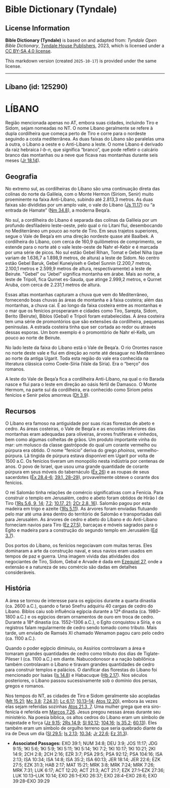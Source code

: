 # Bible Dictionary (Tyndale)

## License Information

**Bible Dictionary (Tyndale)** is based on and adapted from: _Tyndale Open Bible Dictionary_, [Tyndale House Publishers](https://tyndaleopenresources.com/), 2023, which is licensed under a [CC BY-SA 4.0 license](https://creativecommons.org/licenses/by-sa/4.0/legalcode.en).

This markdown version (created `2025-10-17`) is provided under the same license.



--------------------------------

## Líbano (id: 125290)

LÍBANO
======

Região mencionada apenas no AT, embora suas cidades, incluindo Tiro e Sidom, sejam nomeadas no NT. O nome Líbano geralmente se refere à dupla cordilheira que começa perto de Tiro e corre para o nordeste seguindo a costa mediterrânea. As duas faixas do Líbano são paralelas uma à outra, o Líbano a oeste e o Anti\-Líbano a leste. O nome Líbano é derivado da raiz hebraica *l\-b\-n*, que significa “branco”, que pode refletir o calcário branco das montanhas ou a neve que ficava nas montanhas durante seis meses ([Jr 18\.14](https://ref.ly/Jer18:14)).

Geografia
---------

No extremo sul, as cordilheiras do Líbano são uma continuação direta das colinas do norte da Galileia, com o Monte Hermon (Siriom, Senir) muito proeminente na faixa Anti\-Líbano, subindo até 2\.813,3 metros. As duas faixas são divididas por um amplo vale, o vale do Líbano ([Js 11\.17](https://ref.ly/Josh11:17)) ou “a entrada de Hamate” ([Nm 34\.8](https://ref.ly/Num34:8)), a moderna Beqa’a.

No sul, a cordilheira do Líbano é separada das colinas da Galileia por um profundo desfiladeiro leste\-oeste, pelo qual o rio Litani flui, desembocando no Mediterrâneo um pouco ao norte de Tiro. Em seus trajetos superiores, segue o Vale de Beqa’a em uma direção nordeste quase até Baalbek. A cordilheira do Líbano, com cerca de 160,9 quilômetros de comprimento, se estende para o norte até o vale leste\-oeste de Nahr el\-Kebir e é marcada por uma série de picos. No sul estão Gebel Rihan, Tomat e Gebel Niha (que variam de 1\.636,7 a 1\.898,9 metros, de altura) a leste de Sidom. No centro estão Gebel Baruk, Gebel Kuneiyiseh e Gebel Sunnin (2\.200,7 metros, 2\.100,1 metros e 2\.599,9 metros de altura, respectivamente) a leste de Beirute. "Gebel" ou "Jebel" significa montanha em árabe. Mais ao norte, a leste de Tripoli, fica Qurnet es\-Sauda, que atinge 2\.999,2 metros, e Qurnet Aruba, com cerca de 2\.231,1 metros de altura.

Essas altas montanhas capturam a chuva que vem do Mediterrâneo, fornecendo boas chuvas às áreas de montanha e à faixa costeira; além das montanhas, a chuva cai. É ao longo da faixa costeira entre as montanhas e o mar que os fenícios prosperaram e cidades como Tiro, Sarepta, Sidom, Berito (Beirute), Biblos (Gebal) e Tripoli foram estabelecidas. A área costeira tem uma série de promontórios que são extensões da cordilheira, pequenas penínsulas. A estrada costeira tinha que ser cortada ao redor ou através dessas esporas. Um bom exemplo é o promontório de Nahr el\-Kelb, um pouco ao norte de Beirute.

No lado leste da faixa do Líbano está o Vale de Beqa’a. O rio Orontes nasce no norte deste vale e flui em direção ao norte até desaguar no Mediterrâneo ao norte da antiga Ugarit. Toda esta região do vale era conhecida na literatura clássica como Coele\-Síria (Vale da Síria). Era o “berço” dos romanos.

A leste do Vale de Beqa’a fica a cordilheira Anti\-Líbano, na qual o rio Barada nasce e flui para o leste em direção ao oásis fértil de Damasco. O Monte Hermom, na parte sul da cordilheira, era conhecido como Siriom pelos fenícios e Senir pelos amorreus ([Dt 3\.9](https://ref.ly/Deut3:9)).

Recursos
--------

O Líbano era famoso na antiguidade por suas ricas florestas de abeto e cedro. As áreas costeiras, o Vale de Beqa’a e as encostas inferiores das montanhas eram adequadas para oliveiras, árvores frutíferas e vinhedos, bem como algumas colheitas de grãos. Um produto importante vinha do mar: um molusco da classe gastrópode do qual um corante vermelho ou púrpura era obtido. O nome “fenício” deriva do grego *phoinos*, vermelho\-púrpura. Lã tingida de púrpura estava disponível em Ugarit por volta de 1500 a.C. Os fenícios tiveram um monopólio nesta indústria por centenas de anos. O povo de Israel, que usou uma grande quantidade de corante púrpura em seus móveis do tabernáculo ([Êx 26](https://ref.ly/Exod26:1-Exod26:37)) e as roupas de seus sacerdotes ([Êx 28\.4–6](https://ref.ly/Exod28:4-Exod28:6); [39\.1, 28–29](https://ref.ly/Exod39:1)), provavelmente obteve o corante dos fenícios.

O rei Salomão tinha relações de comércio significativas com a Fenícia. Para construir o templo em Jerusalém, cedro e abeto foram obtidos de Hirão I de Tiro ([1Rs 5\.6, 9, 14](https://ref.ly/1Kgs5:6); [7\.2](https://ref.ly/1Kgs7:2); [10\.17, 21](https://ref.ly/1Kgs10:17); [2Cr 2\.8, 16](https://ref.ly/2Chr2:8)). Salomão pagou por esta madeira em trigo e azeite ([1Rs 5\.11](https://ref.ly/1Kgs5:11)). As árvores foram enviadas flutuando pelo mar até uma área dentro do território de Salomão e transportadas dali para Jerusalém. As árvores de cedro e abeto do Líbano e do Anti\-Líbano forneciam navios para Tiro ([Ez 27\.5](https://ref.ly/Ezek27:5)), barcaças e móveis sagrados para o Egito e madeira para a construção do segundo templo em Jerusalém ([Ed 3\.7](https://ref.ly/Ezra3:7)).

Dos portos do Líbano, os fenícios negociavam com muitas terras. Eles dominaram a arte da construção naval, e seus navios eram usados em tempos de paz e guerra. Uma imagem vívida das atividades dos negociantes de Tiro, Sidom, Gebal e Arvade é dada em [Ezequiel 27](https://ref.ly/Ezek27:1-Ezek27:36), onde a extensão e a natureza de seu comércio são dadas em detalhes consideráveis.

História
--------

A área se tornou de interesse para os egípcios durante a quarta dinastia (ca. 2600 a.C.), quando o faraó Snefru adquiriu 40 cargas de cedro do Líbano. Biblos caiu sob influência egípcia durante a 12ª dinastia (ca. 1980–1800 a.C.) e os egípcios deram ornamentos de ouro em troca de cedro. Durante a 18ª dinastia (ca. 1552–1306 a.C.), o Egito conquistou a Síria, e os registros falam regularmente de cedro sendo tomado como tributo. Mais tarde, um enviado de Ramsés XI chamado Wenamon pagou caro pelo cedro (ca. 1100 a.C.).

Quando o poder egípcio diminuiu, os Assírios controlavam a área e tomaram grandes quantidades de cedro como tributo dos dias de Tiglate\-Pileser I (ca. 1100 a.C.) em diante. Nabucodonosor e a nação babilônica também controlavam o Líbano e tiravam grandes quantidades de cedro para construir templos e palácios. O danificar das florestas do Líbano foi mencionado por Isaías ([Is 14\.8](https://ref.ly/Isa14:8)) e Habacuque ([Hb 2\.17](https://ref.ly/Hab2:17)). Nos séculos posteriores, o Líbano passou sucessivamente sob o domínio dos persas, gregos e romanos.

Nos tempos do NT, as cidades de Tiro e Sidom geralmente são acopladas ([Mt 15\.21](https://ref.ly/Matt15:21); [Mc 3\.8](https://ref.ly/Mark3:8); [7\.24,31](https://ref.ly/Mark7:24); [Lc 6\.17](https://ref.ly/Luke6:17); [10\.13–14](https://ref.ly/Luke10:13-Luke10:14); [Atos 12\.20](https://ref.ly/Acts12:20)), embora às vezes elas sejam referidas sozinhas [Atos 21\.3, 7](https://ref.ly/Acts21:3). Uma mulher grega que era siro\-fenícia é referida em [Marcos 7\.26](https://ref.ly/Mark7:26). Jesus pregou nessas áreas durante seu ministério. Na poesia bíblica, os altos cedros do Líbano eram um símbolo de majestade e força ([Jz 9\.15](https://ref.ly/Judg9:15); [2Rs 14\.9](https://ref.ly/2Kgs14:9); [Sl 92\.12](https://ref.ly/Ps92:12); [104\.16](https://ref.ly/Ps104:16); [Is 35\.2](https://ref.ly/Isa35:2); [60\.13](https://ref.ly/Isa60:13)). Eles também eram um símbolo de orgulho terreno que seria quebrado diante da ira de Deus um dia ([Sl 29\.5](https://ref.ly/Ps29:5); [Is 2\.13](https://ref.ly/Isa2:13); [10\.34](https://ref.ly/Isa10:34); [Jr 22\.6](https://ref.ly/Jer22:6); [Ez 31\.3](https://ref.ly/Ezek31:3)).

* **Associated Passages:** EXO 39:1; NUM 34:8; DEU 3:9; JOS 11:17; JDG 9:15; 1KI 5:6; 1KI 5:9; 1KI 5:11; 1KI 5:14; 1KI 7:2; 1KI 10:17; 1KI 10:21; 2KI 14:9; 2CH 2:8; 2CH 2:16; EZR 3:7; PSA 29:5; PSA 92:12; PSA 104:16; ISA 2:13; ISA 10:34; ISA 14:8; ISA 35:2; ISA 60:13; JER 18:14; JER 22:6; EZK 27:5; EZK 31:3; HAB 2:17; MAT 15:21; MRK 3:8; MRK 7:24; MRK 7:26; MRK 7:31; LUK 6:17; ACT 12:20; ACT 21:3; ACT 21:7; EZK 27:1–EZK 27:36; LUK 10:13–LUK 10:14; EXO 26:1–EXO 26:37; EXO 28:4–EXO 28:6; EXO 39:28–EXO 39:29

